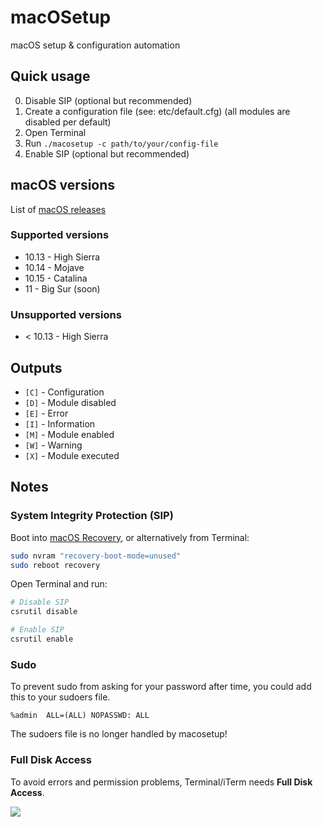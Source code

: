 # macOSetup

macOS setup & configuration automation

## Quick usage

0. Disable SIP (optional but recommended)
1. Create a configuration file (see: etc/default.cfg) (all modules are disabled per default)
2. Open Terminal
3. Run `./macosetup -c path/to/your/config-file`
4. Enable SIP (optional but recommended)

## macOS versions

List of [macOS releases](https://en.wikipedia.org/wiki/MacOS_version_history#Releases)

### Supported versions

 * 10.13 - High Sierra
 * 10.14 - Mojave
 * 10.15 - Catalina
 * 11 - Big Sur (soon)

### Unsupported versions

 * < 10.13 - High Sierra

## Outputs

 * `[C]` - Configuration
 * `[D]` - Module disabled
 * `[E]` - Error
 * `[I]` - Information
 * `[M]` - Module enabled
 * `[W]` - Warning
 * `[X]` - Module executed

## Notes

### System Integrity Protection (SIP)
Boot into [macOS Recovery](https://support.apple.com/en-us/HT201314),
or alternatively from Terminal:
```sh
sudo nvram "recovery-boot-mode=unused"
sudo reboot recovery
```

Open Terminal and run:
```sh
# Disable SIP
csrutil disable

# Enable SIP
csrutil enable
```

### Sudo
To prevent sudo from asking for your password after time, you could add this to your sudoers file.
```
%admin  ALL=(ALL) NOPASSWD: ALL
```
The sudoers file is no longer handled by macosetup!

### Full Disk Access
To avoid errors and permission problems, Terminal/iTerm needs **Full Disk Access**.

![](https://lh3.googleusercontent.com/pw/ACtC-3dH1j3-ilWlQtEfdgzOH74NKIpEdHT4z3gSg28jm5wGFeX34uLsNX9vI8ON74Y6Pqdrp3sl7p_Lc0AeLXVmMRMiXZXJ9UbUYeNMSuFvWVG4MX-QRvc_8oJ_iXGzmGnGg48rvzxt9XoZ0MAhFhNx0jvbLg=w668-no)
